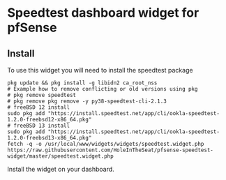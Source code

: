 # Speedtest dashboard widget for pfSense

## Install

To use this widget you will need to install the speedtest package

```
pkg update && pkg install -g libidn2 ca_root_nss
# Example how to remove conflicting or old versions using pkg
# pkg remove speedtest
# pkg remove pkg remove -y py38-speedtest-cli-2.1.3
# freeBSD 12 install
sudo pkg add "https://install.speedtest.net/app/cli/ookla-speedtest-1.2.0-freebsd12-x86_64.pkg"
# freeBSD 13 install
sudo pkg add "https://install.speedtest.net/app/cli/ookla-speedtest-1.2.0-freebsd13-x86_64.pkg"
fetch -q -o /usr/local/www/widgets/widgets/speedtest.widget.php https://raw.githubusercontent.com/HoleInTheSeat/pfsense-speedtest-widget/master/speedtest.widget.php
```

Install the widget on your dashboard.

